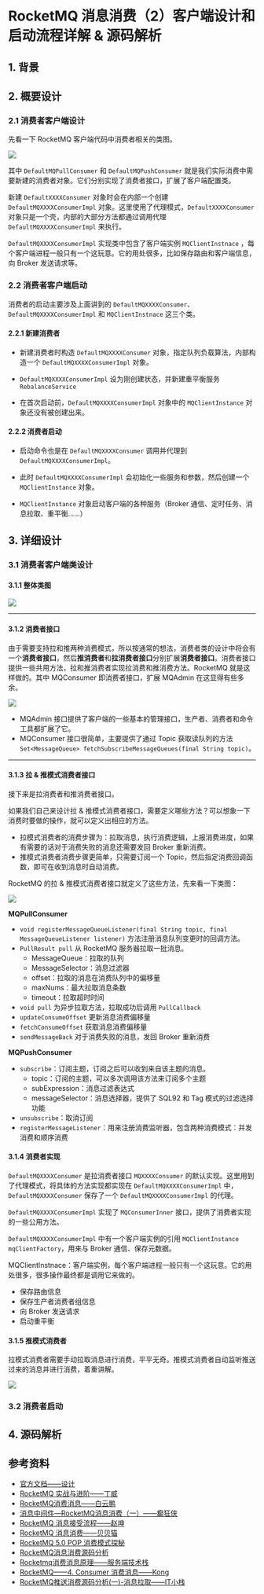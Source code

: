 # RocketMQ 消息消费（2）客户端设计和启动流程详解 & 源码解析

## 1. 背景

## 2. 概要设计

### 2.1 消费者客户端设计

先看一下 RocketMQ 客户端代码中消费者相关的类图。

![](../assets/rocketmq-consume-message/rocketmq-consumer-class.drawio.png)

其中 `DefaultMQPullConsumer` 和 `DefaultMQPushConsumer` 就是我们实际消费中需要新建的消费者对象。它们分别实现了消费者接口，扩展了客户端配置类。

新建 `DefaultXXXXConsumer` 对象时会在内部一个创建 `DefaultMQXXXXConsumerImpl` 对象。这里使用了代理模式，`DefaultXXXXConsumer` 对象只是一个壳，内部的大部分方法都通过调用代理 `DefaultMQXXXXConsumerImpl` 来执行。

`DefaultMQXXXXConsumerImpl` 实现类中包含了客户端实例 `MQClientInstnace` ，每个客户端进程一般只有一个这玩意。它的用处很多，比如保存路由和客户端信息，向 Broker 发送请求等。

### 2.2 消费者客户端启动

消费者的启动主要涉及上面讲到的 `DefaultMQXXXXConsumer`、`DefaultMQXXXXConsumerImpl` 和 `MQClientInstnace` 这三个类。

#### 2.2.1 新建消费者

* 新建消费者时构造 `DefaultMQXXXXConsumer` 对象，指定队列负载算法，内部构造一个 `DefaultMQXXXXConsumerImpl` 对象。

* `DefaultMQXXXXConsumerImpl` 设为刚创建状态，并新建重平衡服务 `RebalanceService`

* 在首次启动前，`DefaultMQXXXXConsumerImpl` 对象中的 `MQClientInstance` 对象还没有被创建出来。

#### 2.2.2 消费者启动

* 启动命令也是在 `DefaultMQXXXXConsumer` 调用并代理到 `DefaultMQXXXXConsumerImpl`。

* 此时  `DefaultMQXXXXConsumerImpl` 会初始化一些服务和参数，然后创建一个 `MQClientInstance` 对象。
* `MQClientInstance` 对象启动客户端的各种服务（Broker 通信、定时任务、消息拉取、重平衡……）

## 3. 详细设计

### 3.1 消费者客户端类设计

#### 3.1.1 整体类图

![](../assets/rocketmq-consume-message/rocketmq-consumer-class-fields.drawio.png)

---

#### 3.1.2 消费者接口

由于需要支持拉和推两种消费模式，所以按通常的想法，消费者类的设计中将会有一个**消费者接口**，然后**推消费者**和**拉消费者接口**分别扩展**消费者接口**。消费者接口提供一些共用方法，拉和推消费者实现拉消费和推消费方法。RocketMQ 就是这样做的。其中 MQConsumer 即消费者接口，扩展 MQAdmin 在这显得有些多余。

![](https://scarb-images.oss-cn-hangzhou.aliyuncs.com/img/202208170017865.png)

* MQAdmin 接口提供了客户端的一些基本的管理接口，生产者、消费者和命令工具都扩展了它。
* MQConsumer 接口很简单，主要提供了通过 Topic 获取读队列的方法 `Set<MessageQueue> fetchSubscribeMessageQueues(final String topic)`。

---

#### 3.1.3 拉 & 推模式消费者接口

接下来是拉消费者和推消费者接口。

如果我们自己来设计拉 & 推模式消费者接口，需要定义哪些方法？可以想象一下消费时要做的操作，就可以定义出相应的方法。

* 拉模式消费者的消费步骤为：拉取消息，执行消费逻辑，上报消费进度，如果有需要的话对于消费失败的消息还需要发回 Broker 重新消费。
* 推模式消费者消费步骤更简单，只需要订阅一个 Topic，然后指定消费回调函数，即可在收到消息时自动消费。

RocketMQ 的拉 & 推模式消费者接口就定义了这些方法，先来看一下类图：

![](https://scarb-images.oss-cn-hangzhou.aliyuncs.com/img/202208170023801.png)

**MQPullConsumer**

* `void registerMessageQueueListener(final String topic, final MessageQueueListener listener)` 方法注册消息队列变更时的回调方法。
* `PullResult pull` 从 RocketMQ 服务器拉取一批消息。
  * MessageQueue：拉取的队列
  * MessageSelector：消息过滤器
  * offset：拉取的消息在消费队列中的偏移量
  * maxNums：最大拉取消息条数
  * timeout：拉取超时时间
* `void pull` 为异步拉取方法，拉取成功后调用 `PullCallback`
* `updateConsumeOffset` 更新消息消费偏移量
* `fetchConsumeOffset` 获取消息消费偏移量
* `sendMessageBack` 对于消费失败的消息，发回 Broker 重新消费

**MQPushConsumer**

* `subscribe`：订阅主题，订阅之后可以收到来自该主题的消息。
  * topic：订阅的主题，可以多次调用该方法来订阅多个主题
  * subExpression：消息过滤表达式
  * messageSelector：消息选择器，提供了 SQL92 和 Tag 模式的过滤选择功能
* `unsubscribe`：取消订阅
* `registerMessageListener`：用来注册消费监听器，包含两种消费模式：并发消费和顺序消费

#### 3.1.4 消费者实现

 `DefaultMQXXXXConsumer` 是拉消费者接口 `MQXXXXConsumer` 的默认实现。这里用到了代理模式，将具体的方法实现都实现在 `DefaultMQXXXXConsumerImpl` 中，`DefaultMQXXXXConsumer` 保存了一个 `DefaultMQXXXXConsumerImpl` 的代理。

`DefaultMQXXXXConsumerImpl` 实现了 `MQConsumerInner` 接口，提供了消费者实现的一些公用方法。

`DefaultMQXXXXConsumerImpl` 中有一个客户端实例的引用 `MQClientInstance mqClientFactory`，用来与 Broker 通信、保存元数据。

MQClientInstnace：客户端实例，每个客户端进程一般只有一个这玩意。它的用处很多，很多操作最终都是调用它来做的。

* 保存路由信息
* 保存生产者消费者组信息
* 向 Broker 发送请求
* 启动重平衡

#### 3.1.5 推模式消费者

拉模式消费者需要手动拉取消息进行消费，平平无奇。推模式消费者自动监听推送过来的消息并进行消费，着重讲解。

![](../assets/rocketmq-consume-message/rocketmq-consume-message-service-class.drawio.png)

### 3.2 消费者启动



## 4. 源码解析

## 参考资料

* [官方文档——设计](https://github.com/apache/rocketmq/blob/master/docs/cn/design.md#42-consumer%E7%9A%84%E8%B4%9F%E8%BD%BD%E5%9D%87%E8%A1%A1)
* [RocketMQ 实战与进阶——丁威](http://learn.lianglianglee.com/%E4%B8%93%E6%A0%8F/RocketMQ%20%E5%AE%9E%E6%88%98%E4%B8%8E%E8%BF%9B%E9%98%B6%EF%BC%88%E5%AE%8C%EF%BC%89/08%20%E6%B6%88%E6%81%AF%E6%B6%88%E8%B4%B9%20API%20%E4%B8%8E%E7%89%88%E6%9C%AC%E5%8F%98%E8%BF%81%E8%AF%B4%E6%98%8E.md)
* [RocketMQ消费消息——白云鹏](https://www.baiyp.ren/RocketMQ%E6%B6%88%E8%B4%B9%E6%B6%88%E6%81%AF.html)
* [消息中间件—RocketMQ消息消费（一）——癫狂侠](https://www.jianshu.com/p/f071d5069059)
* [RocketMQ 消息接受流程——赵坤](https://kunzhao.org/docs/rocketmq/rocketmq-message-receive-flow/)
* [RocketMQ 消息消费——贝贝猫](https://zhuanlan.zhihu.com/p/360911990)
* [RocketMQ 5.0 POP 消费模式探秘](https://developer.aliyun.com/article/801815)
* [RocketMQ消息消费源码分析](https://www.jianshu.com/p/4757079f871f)
* [Rocketmq消费消息原理——服务端技术栈](https://blog.csdn.net/daimingbao/article/details/120231289)
* [RocketMQ——4. Consumer 消费消息——Kong](http://47.100.139.123/blog/article/89)
* [RocketMQ推送消费源码分析(一)-消息拉取——IT小栈](https://itzones.cn/2020/05/29/RocketMQ%E6%8E%A8%E9%80%81%E6%B6%88%E8%B4%B9%E6%BA%90%E7%A0%81%E5%88%86%E6%9E%90-%E6%B6%88%E6%81%AF%E6%8B%89%E5%8F%96/)